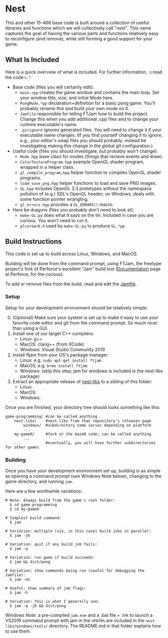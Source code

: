 # Nest

This and other 15-466 base code is built around a collection of useful libraries and functions which we will collectively call "nest".
This name captures the goal of having the various parts and functions relatively easy to reconfigure (and remove), while still forming a good support for your game.

## What Is Included

Here is a quick overview of what is included. For further information, ☺read the code☺ !
- Base code (files you will certainly edit):
    - ```main.cpp``` creates the game window and contains the main loop. Set your window title, size, and initial Mode here.
    - ```PongMode.*pp``` declaration+definition for a basic pong game. You'll probably rename this and build your own mode on it.
    - ```Jamfile``` responsible for telling FTJam how to build the project. Change this when you add additional .cpp files and to change your runtime executable's name.
    - ```.gitignore``` ignores generated files. You will need to change it if your executable name changes. (If you find yourself changing it to ignore, e.g., your editor's swap files you should probably, instead be investigating making this change in the global git configuration.)
- Useful code (files you should investigate, but probably won't change):
    - ```Mode.hpp``` base class for modes (things that recieve events and draw).
    - ```ColorTextureProgram.hpp``` example OpenGL shader program, wrapped in a helper class.
    - ```gl_compile_program.hpp``` helper function to compiles OpenGL shader programs.
    - ```load_save_png.hpp``` helper functions to load and save PNG images.
    - ```GL.hpp``` includes OpenGL 3.3 prototypes without the namespace pollution of (e.g.) SDL's OpenGL header; on Windows, deals with some function pointer wrangling.
    - ```gl_errors.hpp``` provides a ```GL_ERRORS()``` macro.
- Here be dragons (files you probably don't need to look at):
    - ```make-GL.py``` does what it says on the tin. Included in case you are curious. You won't need to run it.
	- ```glcorearb.h``` used by ```make-GL.py``` to produce ```GL.*pp```


## Build Instructions

This code is set up to build across Linux, Windows, and MacOS.

Building will be done from the command prompt, using FTJam, the freetype project's fork of Perforce's excellent "Jam" build tool ([Documentation](https://www.perforce.com/documentation/jam-documentation) page at Perforce, for the curious).

To add or remove files from the build, read and edit the [Jamfile](Jamfile).

### Setup

Setup for your development environment should be relatively simple:

 0. (Optional) Make sure your system is set up to make it easy to use your favorite code editor and git from the command prompt. So much nicer than using a GUI.
 1. Install one of our target C++ compilers:
 	- Linux: g++
	- MacOS: clang++ (from XCode)
	- Windows: Visual Studio Community 2019
 2. Install ftjam from your OS's package manager:
    - Linux: e.g. `sudo apt-get install ftjam`
	- MacOS: e.g. `brew install ftjam`
	- Windows: (skip this step; jam for windows is included in the nest-libs package)
 3. Extract an appropriate release of [nest-libs](https://github.com/15-466/nest-libs) to a sibling of this folder:
    - Linux:
	- MacOS:
	- Windows:

Once you are finished, your directory tree should looks something like this:

```
game-programming/ #can be called anything
	nest-libs/    #nest-libs from that repository's releases page
		windows/  #subdirectory name varies depending on platform
		...
	my-game0/     #fork or the base0 code; can be called anything
		...
	...           #eventually, you will have further subdirectories for other games
```

### Building

Once you have your development environment set up, building is as simple as opening a command prompt (see Windows Note below), changing to the game directory, and running `jam`.

Here are a few worthwhile variations:

```
# Note: Always build from the game's root folder:
  $ cd game-programming
  $ cd my-game0

# Simplest build command:
  $ jam

# Variation: multiple (six, in this case) build jobs in parallel:
  $ jam -j6

# Variation: quit if any build job fails:
  $ jam -q

# Variation: run game if build succeeds:
  $ jam && dist/pong

# Variation: show commands being run (useful for debugging the Jamfile):
  $ jam -dx

# Useful: show summary of jam flags:
  $ jam -h

# Variation: this is what I generally use:
  $ jam -q -j6 && dist/pong
```


*Windows Note:* a pre-compiled `jam.exe` and a .bat file + .lnk to launch a VS2019 command prompt with jam in the `%PATH%` are included in the `nest-libs/windows/tools/` directory. The README.md in that folder explains how to use them.
